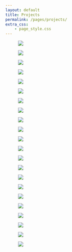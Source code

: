 ```yaml
---
layout: default
title: Projects
permalink: /pages/projects/
extra_css: 
    - page_style.css
---
```

<!-- copy the full projects.html body -->
<div class="content_desktop">
    <div class="projects">
        <figure>
            <a href="{{ '/pages/projects/SSSR-Final/' | relative_url }}"><img src="{{ '/pages/projects/assets/SSSR-Final.jpg' | relative_url }}"></a>
        </figure>
        <figure>
            <a href="{{ '/pages/projects/MPC-Final/' | relative_url }}"><img src="{{ '/pages/projects/assets/MPC-Final.jpg' | relative_url }}"></a>
        </figure>
        <figure>
            <a href="{{ '/pages/projects/RnA-Final/' | relative_url }}"><img src="{{ '/pages/projects/assets/RnA-Final.jpg' | relative_url }}"></a>
        </figure>
        <figure>
            <a href="{{ '/pages/projects/NPR-STAR/' | relative_url }}"><img src="{{ '/pages/projects/assets/NPR-STAR.jpg' | relative_url }}"></a>
        </figure>
    </div>
    <div class="projects">
        <figure>
            <a href="{{ '/pages/projects/STP-STAR/' | relative_url }}"><img src="{{ '/pages/projects/assets/STP-STAR.jpg' | relative_url }}"></a>
        </figure>
        <figure>
            <a href="{{ '/pages/projects/FFT-Sewing/' | relative_url }}"><img src="{{ '/pages/projects/assets/FFT-Sewing.jpg' | relative_url }}"></a>
        </figure>
        <figure>
            <a href="{{ '/pages/projects/RoboBee-Review/' | relative_url }}"><img src="{{ '/pages/projects/assets/RoboBee-Review.jpg' | relative_url }}"></a>
        </figure>
        <figure>
            <a href="{{ '/pages/projects/AI-Inventory/' | relative_url }}"><img src="{{ '/pages/projects/assets/AI-Inventory.jpg' | relative_url }}"></a>
        </figure>
    </div>
    <div class="projects">
        <figure>
            <a href="{{ '/pages/projects/ASM-Watts/' | relative_url }}"><img src="{{ '/pages/projects/assets/ASM-Watts.jpg' | relative_url }}"></a>
        </figure>
        <figure>
            <a href="{{ '/pages/projects/NMCP/' | relative_url }}"><img src="{{ '/pages/projects/assets/NMCP.jpg' | relative_url }}"></a>
        </figure>
        <figure>
            <a href="{{ '/pages/projects/GSF/' | relative_url }}"><img src="{{ '/pages/projects/assets/GSF.jpg' | relative_url }}"></a>
        </figure>
    </div>
</div>
<div class="content_mobile">
    <div class="projects_mobile">
        <figure>
            <a href="{{ '/pages/projects/SSSR-Final/' | relative_url }}"><img src="{{ '/pages/projects/assets/SSSR-Final.jpg' | relative_url }}"></a>
        </figure>
        <figure>
            <a href="{{ '/pages/projects/MPC-Final/' | relative_url }}"><img src="{{ '/pages/projects/assets/MPC-Final.jpg' | relative_url }}"></a>
        </figure>
        <figure>
            <a href="{{ '/pages/projects/RnA-Final/' | relative_url }}"><img src="{{ '/pages/projects/assets/RnA-Final.jpg' | relative_url }}"></a>
        </figure>
        <figure>
            <a href="{{ '/pages/projects/NPR-STAR/' | relative_url }}"><img src="{{ '/pages/projects/assets/NPR-STAR.jpg' | relative_url }}"></a>
        </figure>
        <figure>
            <a href="{{ '/pages/projects/STP-STAR/' | relative_url }}"><img src="{{ '/pages/projects/assets/STP-STAR.jpg' | relative_url }}"></a>
        </figure>
        <figure>
            <a href="{{ '/pages/projects/FFT-Sewing/' | relative_url }}"><img src="{{ '/pages/projects/assets/FFT-Sewing.jpg' | relative_url }}"></a>
        </figure>
        <figure>
            <a href="{{ '/pages/projects/RoboBee-Review/' | relative_url }}"><img src="{{ '/pages/projects/assets/RoboBee-Review.jpg' | relative_url }}"></a>
        </figure>
        <figure>
            <a href="{{ '/pages/projects/AI-Inventory/' | relative_url }}"><img src="{{ '/pages/projects/assets/AI-Inventory.jpg' | relative_url }}"></a>
        </figure>
        <figure>
            <a href="{{ '/pages/projects/ASM-Watts/' | relative_url }}"><img src="{{ '/pages/projects/assets/ASM-Watts.jpg' | relative_url }}"></a>
        </figure>
        <figure>
            <a href="{{ '/pages/projects/NMCP/' | relative_url }}"><img src="{{ '/pages/projects/assets/NMCP.jpg' | relative_url }}"></a>
        </figure>
        <figure>
            <a href="{{ '/pages/projects/GSF/' | relative_url }}"><img src="{{ '/pages/projects/assets/GSF.jpg' | relative_url }}"></a>
        </figure>
    </div>
</div>
